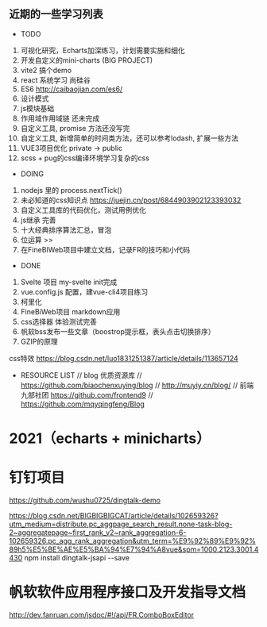 ## 近期的一些学习列表

* TODO
1. 可视化研究，Echarts加深练习，计划需要实施和细化
2. 开发自定义的mini-charts (BIG PROJECT)
3. vite2 搞个demo
4. react 系统学习 尚硅谷
5. ES6 http://caibaojian.com/es6/
6. 设计模式 
7.  js模块基础 
8.  作用域作用域链 还未完成 
9.  自定义工具, promise 方法还没写完
10. 自定义工具, 新增简单的时间类方法，还可以参考lodash, 扩展一些方法
11. VUE3项目优化 private -> public
12. scss + pug的css编译环境学习复杂的css

* DOING
1. nodejs 里的 process.nextTick()
2. 未必知道的css知识点 https://juejin.cn/post/6844903902123393032
3. 自定义工具库的代码优化，测试用例优化
4. js继承 完善
5. 十大经典排序算法汇总，冒泡
6. 位运算 >>
7.  在FineBIWeb项目中建立文档，记录FR的技巧和小代码

* DONE
1. Svelte 项目 my-svelte init完成
2. vue.config.js 配置，建vue-cli4项目练习
3. 柯里化 
4. FineBiWeb项目 markdown应用
5. css选择器 体验测试完善
6. 帆软bss发布一些文章（boostrop提示框，表头点击切换排序）
7. GZIP的原理

css特效
https://blog.csdn.net/luo1831251387/article/details/113657124

* RESOURCE LIST
// blog 优质资源库
// https://github.com/biaochenxuying/blog
// http://muyiy.cn/blog/
// 前端九部社团 https://github.com/frontend9
// https://github.com/mqyqingfeng/Blog

# 2021（echarts + minicharts）
# 钉钉项目
https://github.com/wushu0725/dingtalk-demo

https://blog.csdn.net/BIGBIGBIGCAT/article/details/102659326?utm_medium=distribute.pc_aggpage_search_result.none-task-blog-2~aggregatepage~first_rank_v2~rank_aggregation-6-102659326.pc_agg_rank_aggregation&utm_term=%E9%92%89%E9%92%89h5%E5%BE%AE%E5%BA%94%E7%94%A8vue&spm=1000.2123.3001.4430
npm install dingtalk-jsapi --save


# 帆软软件应用程序接口及开发指导文档
http://dev.fanruan.com/jsdoc/#!/api/FR.ComboBoxEditor